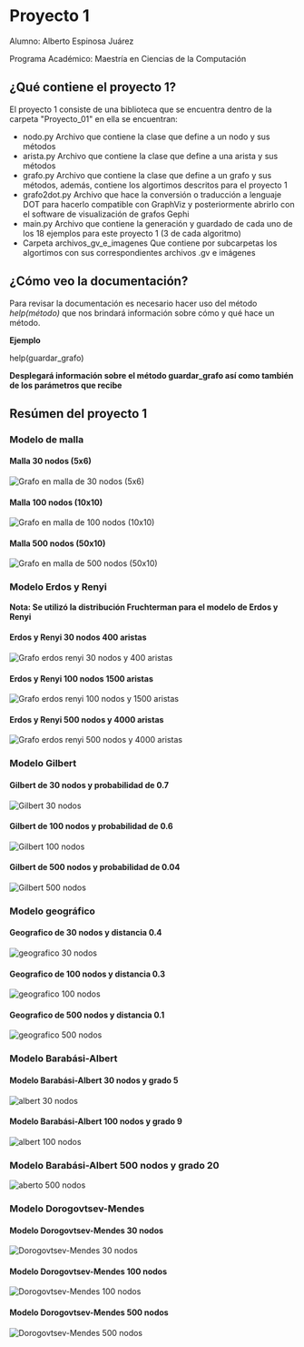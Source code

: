 # Proyecto 1
Alumno: Alberto Espinosa Juárez

Programa Académico: Maestría en Ciencias de la Computación

## ¿Qué contiene el proyecto 1?
El proyecto 1 consiste de una biblioteca que se encuentra dentro de la carpeta "Proyecto_01" en ella se encuentran:
+ nodo.py Archivo que contiene la clase que define a un nodo y sus métodos
+ arista.py Archivo que contiene la clase que define a una arista y sus métodos
+ grafo.py Archivo que contiene la clase que define a un grafo y sus métodos, además, contiene los algortimos descritos para el proyecto 1
+ grafo2dot.py Archivo que hace la conversión o traducción a lenguaje DOT para hacerlo compatible con GraphViz y posteriormente abrirlo con el software de visualización de grafos Gephi
+ main.py Archivo que contiene la generación y guardado de cada uno de los 18 ejemplos para este proyecto 1 (3 de cada algoritmo)
+ Carpeta archivos_gv_e_imagenes Que contiene por subcarpetas los algortimos con sus correspondientes archivos .gv e imágenes

## ¿Cómo veo la documentación?
Para revisar la documentación es necesario hacer uso del método *help(método)* que nos brindará información sobre cómo y qué hace un método.

**Ejemplo**

help(guardar_grafo)

**Desplegará información sobre el método guardar_grafo así como también de los parámetros que recibe**

## Resúmen del proyecto 1

### Modelo de malla
#### Malla 30 nodos (5x6)
![Grafo en malla de 30 nodos (5x6)][malla1]
#### Malla 100 nodos (10x10)
![Grafo en malla de 100 nodos (10x10)][malla2]
#### Malla 500 nodos (50x10)
![Grafo en malla de 500 nodos (50x10)][malla3]


[malla1]: https://github.com/AlbertoEJ/ADA/blob/main/Proyecto_01/archivos_gv_e_imagenes/malla/malla_30.png "Malla 30"
[malla2]: https://github.com/AlbertoEJ/ADA/blob/main/Proyecto_01/archivos_gv_e_imagenes/malla/malla_100.png "Malla 100"
[malla3]: https://github.com/AlbertoEJ/ADA/blob/main/Proyecto_01/archivos_gv_e_imagenes/malla/malla_500.png "Malla 500"

### Modelo Erdos y Renyi
**Nota: Se utilizó la distribución Fruchterman para el modelo de Erdos y Renyi**

#### Erdos y Renyi 30 nodos 400 aristas
![Grafo erdos renyi 30 nodos y 400 aristas][erdos1]
#### Erdos y Renyi 100 nodos 1500 aristas
![Grafo erdos renyi 100 nodos y 1500 aristas][erdos2]
#### Erdos y Renyi 500 nodos y 4000 aristas
![Grafo erdos renyi 500 nodos y 4000 aristas][erdos3]

[erdos1]: https://github.com/AlbertoEJ/ADA/blob/main/Proyecto_01/archivos_gv_e_imagenes/erdos_renyii/erdos_30_400.png
[erdos2]: https://github.com/AlbertoEJ/ADA/blob/main/Proyecto_01/archivos_gv_e_imagenes/erdos_renyii/erdos_100_1500.png
[erdos3]: https://github.com/AlbertoEJ/ADA/blob/main/Proyecto_01/archivos_gv_e_imagenes/erdos_renyii/erdos_500_4000.png

### Modelo Gilbert
#### Gilbert de 30 nodos y probabilidad de 0.7
![Gilbert 30 nodos][gilbert1]
#### Gilbert de 100 nodos y probabilidad de 0.6
![Gilbert 100 nodos][gilbert2]
#### Gilbert de 500 nodos y probabilidad de 0.04
![Gilbert 500 nodos][gilbert3]

[gilbert1]: https://github.com/AlbertoEJ/ADA/blob/main/Proyecto_01/archivos_gv_e_imagenes/gilbert/gilbert_30_07.png
[gilbert2]: https://github.com/AlbertoEJ/ADA/blob/main/Proyecto_01/archivos_gv_e_imagenes/gilbert/gilbert_100_06.png
[gilbert3]: https://github.com/AlbertoEJ/ADA/blob/main/Proyecto_01/archivos_gv_e_imagenes/gilbert/gilbert_500_004.png

### Modelo geográfico
#### Geografico de 30 nodos y distancia 0.4
![geografico 30 nodos][geo1]
#### Geografico de 100 nodos y distancia 0.3
![geografico 100 nodos][geo2]
#### Geografico de 500 nodos y distancia 0.1
![geografico 500 nodos][geo3]

[geo1]: https://github.com/AlbertoEJ/ADA/blob/main/Proyecto_01/archivos_gv_e_imagenes/geografico/geografico_30_04.png
[geo2]: https://github.com/AlbertoEJ/ADA/blob/main/Proyecto_01/archivos_gv_e_imagenes/geografico/geografico_100_03.png
[geo3]: https://github.com/AlbertoEJ/ADA/blob/main/Proyecto_01/archivos_gv_e_imagenes/geografico/geografico_500_01.png

### Modelo Barabási-Albert
#### Modelo Barabási-Albert 30 nodos y grado 5
![albert 30 nodos][albert1]
#### Modelo Barabási-Albert 100 nodos y grado 9
![albert 100 nodos][albert2]
### Modelo Barabási-Albert 500 nodos y grado 20
![aberto 500 nodos][albert3]

[albert1]: https://github.com/AlbertoEJ/ADA/blob/main/Proyecto_01/archivos_gv_e_imagenes/babarasi/babarasi_30_05.png
[albert2]: https://github.com/AlbertoEJ/ADA/blob/main/Proyecto_01/archivos_gv_e_imagenes/babarasi/babarasi_100_09.png
[albert3]: https://github.com/AlbertoEJ/ADA/blob/main/Proyecto_01/archivos_gv_e_imagenes/babarasi/babarasi_500_20.png

### Modelo Dorogovtsev-Mendes
#### Modelo Dorogovtsev-Mendes 30 nodos
![Dorogovtsev-Mendes 30 nodos][mendes1]
#### Modelo Dorogovtsev-Mendes 100 nodos
![Dorogovtsev-Mendes 100 nodos][mendes2]
#### Modelo Dorogovtsev-Mendes 500 nodos
![Dorogovtsev-Mendes 500 nodos][mendes3]

[mendes1]: https://github.com/AlbertoEJ/ADA/blob/main/Proyecto_01/archivos_gv_e_imagenes/dorogovtsev_mendes/dorogovtsev_mendes_30.png
[mendes2]: https://github.com/AlbertoEJ/ADA/blob/main/Proyecto_01/archivos_gv_e_imagenes/dorogovtsev_mendes/dorogovtsev_mendes_100.png
[mendes3]: https://github.com/AlbertoEJ/ADA/blob/main/Proyecto_01/archivos_gv_e_imagenes/dorogovtsev_mendes/dorogovtsev_mendes_500.png
